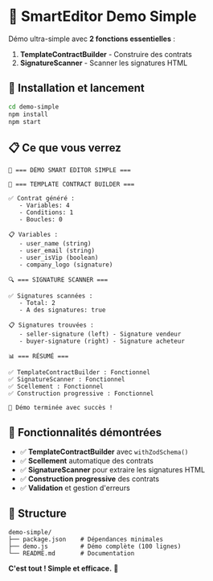 # 🎯 SmartEditor Demo Simple

Démo ultra-simple avec **2 fonctions essentielles** :

1. **TemplateContractBuilder** - Construire des contrats
2. **SignatureScanner** - Scanner les signatures HTML

## 🚀 Installation et lancement

```bash
cd demo-simple
npm install
npm start
```

## 📋 Ce que vous verrez

```
🎯 === DÉMO SMART EDITOR SIMPLE ===

🚀 === TEMPLATE CONTRACT BUILDER ===

✅ Contrat généré :
   - Variables: 4
   - Conditions: 1
   - Boucles: 0

📋 Variables :
   - user_name (string)
   - user_email (string)
   - user_isVip (boolean)
   - company_logo (signature)

🔍 === SIGNATURE SCANNER ===

✅ Signatures scannées :
   - Total: 2
   - A des signatures: true

📋 Signatures trouvées :
   - seller-signature (left) - Signature vendeur
   - buyer-signature (right) - Signature acheteur

📊 === RÉSUMÉ ===

✅ TemplateContractBuilder : Fonctionnel
✅ SignatureScanner : Fonctionnel
✅ Scellement : Fonctionnel
✅ Construction progressive : Fonctionnel

🎉 Démo terminée avec succès !
```

## 🎯 Fonctionnalités démontrées

- ✅ **TemplateContractBuilder** avec `withZodSchema()`
- ✅ **Scellement** automatique des contrats
- ✅ **SignatureScanner** pour extraire les signatures HTML
- ✅ **Construction progressive** des contrats
- ✅ **Validation** et gestion d'erreurs

## 📁 Structure

```
demo-simple/
├── package.json    # Dépendances minimales
├── demo.js         # Démo complète (100 lignes)
└── README.md       # Documentation
```

**C'est tout ! Simple et efficace.** 🎉
